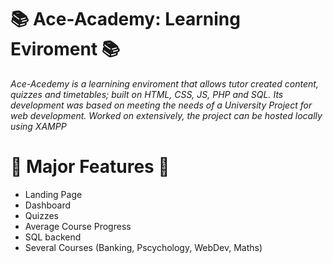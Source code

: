 # 📚 Ace-Academy: Learning Eviroment 📚

_Ace-Acedemy is a learnining enviroment that allows tutor created content, quizzes and timetables; built on HTML, CSS, JS, PHP and SQL. Its development was based on meeting the needs of a University Project for web development. Worked on extensively, the project can be hosted locally using XAMPP_

# 🚩 Major Features 🚩

* Landing Page
* Dashboard
* Quizzes
* Average Course Progress
* SQL backend
* Several Courses (Banking, Pscychology, WebDev, Maths)
